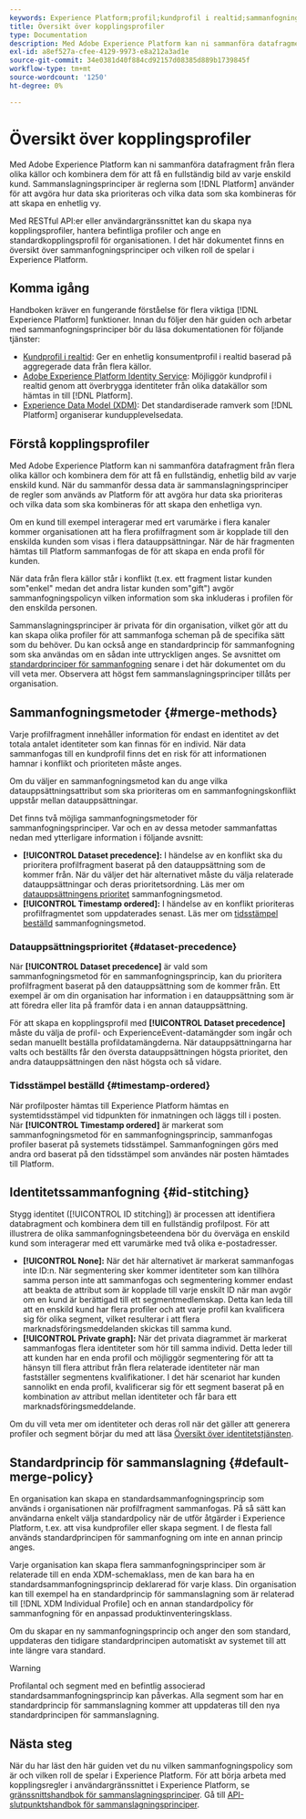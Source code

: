 ```yaml
---
keywords: Experience Platform;profil;kundprofil i realtid;sammanfogningsprinciper;användargränssnitt;tidsstämpelordning;prioritet för datauppsättning
title: Översikt över kopplingsprofiler
type: Documentation
description: Med Adobe Experience Platform kan ni sammanföra datafragment från flera olika källor och kombinera dem för att få en helhetsbild av era enskilda kunder. När du sammanför dessa data är sammanslagningsprinciper de regler som används av Platform för att avgöra hur data ska prioriteras och vilka data som ska kombineras för att skapa en enhetlig vy.
exl-id: a8ef527a-cfee-4129-9973-e8a212a3ad1e
source-git-commit: 34e0381d40f884cd92157d08385d889b1739845f
workflow-type: tm+mt
source-wordcount: '1250'
ht-degree: 0%

---
```


# Översikt över kopplingsprofiler

Med Adobe Experience Platform kan ni sammanföra datafragment från flera olika källor och kombinera dem för att få en fullständig bild av varje enskild kund. Sammanslagningsprinciper är reglerna som [!DNL Platform] använder för att avgöra hur data ska prioriteras och vilka data som ska kombineras för att skapa en enhetlig vy.

Med RESTful API:er eller användargränssnittet kan du skapa nya kopplingsprofiler, hantera befintliga profiler och ange en standardkopplingsprofil för organisationen. I det här dokumentet finns en översikt över sammanfogningsprinciper och vilken roll de spelar i Experience Platform.

## Komma igång

Handboken kräver en fungerande förståelse för flera viktiga [!DNL Experience Platform] funktioner. Innan du följer den här guiden och arbetar med sammanfogningsprinciper bör du läsa dokumentationen för följande tjänster:

* [Kundprofil i realtid](../home.md): Ger en enhetlig konsumentprofil i realtid baserad på aggregerade data från flera källor.
* [Adobe Experience Platform Identity Service](../../identity-service/home.md): Möjliggör kundprofil i realtid genom att överbrygga identiteter från olika datakällor som hämtas in till [!DNL Platform].
* [Experience Data Model (XDM)](../../xdm/home.md): Det standardiserade ramverk som [!DNL Platform] organiserar kundupplevelsedata.

## Förstå kopplingsprofiler

Med Adobe Experience Platform kan ni sammanföra datafragment från flera olika källor och kombinera dem för att få en fullständig, enhetlig bild av varje enskild kund. När du sammanför dessa data är sammanslagningsprinciper de regler som används av Platform för att avgöra hur data ska prioriteras och vilka data som ska kombineras för att skapa den enhetliga vyn.

Om en kund till exempel interagerar med ert varumärke i flera kanaler kommer organisationen att ha flera profilfragment som är kopplade till den enskilda kunden som visas i flera datauppsättningar. När de här fragmenten hämtas till Platform sammanfogas de för att skapa en enda profil för kunden.

När data från flera källor står i konflikt (t.ex. ett fragment listar kunden som&quot;enkel&quot; medan det andra listar kunden som&quot;gift&quot;) avgör sammanfogningspolicyn vilken information som ska inkluderas i profilen för den enskilda personen.

Sammanslagningsprinciper är privata för din organisation, vilket gör att du kan skapa olika profiler för att sammanfoga scheman på de specifika sätt som du behöver. Du kan också ange en standardprincip för sammanfogning som ska användas om en sådan inte uttryckligen anges. Se avsnittet om [standardprinciper för sammanfogning](#default-merge-policy) senare i det här dokumentet om du vill veta mer. Observera att högst fem sammanslagningsprinciper tillåts per organisation.

## Sammanfogningsmetoder {#merge-methods}

Varje profilfragment innehåller information för endast en identitet av det totala antalet identiteter som kan finnas för en individ. När data sammanfogas till en kundprofil finns det en risk för att informationen hamnar i konflikt och prioriteten måste anges.

Om du väljer en sammanfogningsmetod kan du ange vilka datauppsättningsattribut som ska prioriteras om en sammanfogningskonflikt uppstår mellan datauppsättningar.

Det finns två möjliga sammanfogningsmetoder för sammanfogningsprinciper. Var och en av dessa metoder sammanfattas nedan med ytterligare information i följande avsnitt:

* **[!UICONTROL Dataset precedence]:** I händelse av en konflikt ska du prioritera profilfragment baserat på den datauppsättning som de kommer från. När du väljer det här alternativet måste du välja relaterade datauppsättningar och deras prioritetsordning. Läs mer om [datauppsättningens prioritet](#dataset-precedence) sammanfogningsmetod.
* **[!UICONTROL Timestamp ordered]:** I händelse av en konflikt prioriteras profilfragmentet som uppdaterades senast. Läs mer om [tidsstämpel beställd](#timestamp-ordered) sammanfogningsmetod.

### Datauppsättningsprioritet {#dataset-precedence}

När **[!UICONTROL Dataset precedence]** är vald som sammanfogningsmetod för en sammanfogningsprincip, kan du prioritera profilfragment baserat på den datauppsättning som de kommer från. Ett exempel är om din organisation har information i en datauppsättning som är att föredra eller lita på framför data i en annan datauppsättning.

För att skapa en kopplingsprofil med **[!UICONTROL Dataset precedence]** måste du välja de profil- och ExperienceEvent-datamängder som ingår och sedan manuellt beställa profildatamängderna. När datauppsättningarna har valts och beställts får den översta datauppsättningen högsta prioritet, den andra datauppsättningen den näst högsta och så vidare.

### Tidsstämpel beställd {#timestamp-ordered}

När profilposter hämtas till Experience Platform hämtas en systemtidsstämpel vid tidpunkten för inmatningen och läggs till i posten. När **[!UICONTROL Timestamp ordered]** är markerat som sammanfogningsmetod för en sammanfogningsprincip, sammanfogas profiler baserat på systemets tidsstämpel. Sammanfogningen görs med andra ord baserat på den tidsstämpel som användes när posten hämtades till Platform.

## Identitetssammanfogning {#id-stitching}

Stygg identitet ([!UICONTROL ID stitching]) är processen att identifiera databragment och kombinera dem till en fullständig profilpost. För att illustrera de olika sammanfogningsbeteendena bör du överväga en enskild kund som interagerar med ett varumärke med två olika e-postadresser.

* **[!UICONTROL None]:** När det här alternativet är markerat sammanfogas inte ID:n. När segmentering sker kommer identiteter som kan tillhöra samma person inte att sammanfogas och segmentering kommer endast att beakta de attribut som är kopplade till varje enskilt ID när man avgör om en kund är berättigad till ett segmentmedlemskap. Detta kan leda till att en enskild kund har flera profiler och att varje profil kan kvalificera sig för olika segment, vilket resulterar i att flera marknadsföringsmeddelanden skickas till samma kund.
* **[!UICONTROL Private graph]:** När det privata diagrammet är markerat sammanfogas flera identiteter som hör till samma individ. Detta leder till att kunden har en enda profil och möjliggör segmentering för att ta hänsyn till flera attribut från flera relaterade identiteter när man fastställer segmentens kvalifikationer. I det här scenariot har kunden sannolikt en enda profil, kvalificerar sig för ett segment baserat på en kombination av attribut mellan identiteter och får bara ett marknadsföringsmeddelande.

Om du vill veta mer om identiteter och deras roll när det gäller att generera profiler och segment börjar du med att läsa [Översikt över identitetstjänsten](../../identity-service/home.md).

## Standardprincip för sammanslagning {#default-merge-policy}

En organisation kan skapa en standardsammanfogningsprincip som används i organisationen när profilfragment sammanfogas. På så sätt kan användarna enkelt välja standardpolicy när de utför åtgärder i Experience Platform, t.ex. att visa kundprofiler eller skapa segment. I de flesta fall används standardprincipen för sammanfogning om inte en annan princip anges.

Varje organisation kan skapa flera sammanfogningsprinciper som är relaterade till en enda XDM-schemaklass, men de kan bara ha en standardsammanfogningsprincip deklarerad för varje klass. Din organisation kan till exempel ha en standardprincip för sammanslagning som är relaterad till [!DNL XDM Individual Profile] och en annan standardpolicy för sammanfogning för en anpassad produktinventeringsklass.

Om du skapar en ny sammanfogningsprincip och anger den som standard, uppdateras den tidigare standardprincipen automatiskt av systemet till att inte längre vara standard.

>[!WARNING]
>
>Profilantal och segment med en befintlig associerad standardsammanfogningsprincip kan påverkas. Alla segment som har en standardprincip för sammanslagning kommer att uppdateras till den nya standardprincipen för sammanslagning.

## Nästa steg

När du har läst den här guiden vet du nu vilken sammanfogningspolicy som är och vilken roll de spelar i Experience Platform. För att börja arbeta med kopplingsregler i användargränssnittet i Experience Platform, se [gränssnittshandbok för sammanslagningsprinciper](ui-guide.md). Gå till [API-slutpunktshandbok för sammanslagningsprinciper](../api/merge-policies.md).
